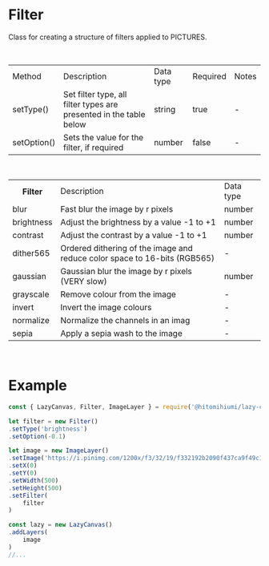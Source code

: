 # Filter

Class for creating a structure of filters applied to PICTURES.

<br>

<table>
    <tr>
        <td>Method</td>
        <td>Description</td>
        <td>Data type</td>
        <td>Required</td>
        <td>Notes</td>
    </tr>
    <tr>
        <td>setType()</td>
        <td>Set filter type, all filter types are presented in the table below</td>
        <td>string</td>
        <td>true</td>
        <td>-</td>
    </tr>
    <tr>
        <td>setOption()</td>
        <td>Sets the value for the filter, if required</td>
        <td>number</td>
        <td>false</td>
        <td>-</td>
    </tr>
</table>

<br>

<table>
    <tr>
        <th>Filter</th>
        <td>Description</td>
        <td>Data type</td>
    </tr>
    <tr>
        <td>blur</td>
        <td>Fast blur the image by r pixels</td>
        <td>number</td>
    </tr>
    <tr>
        <td>brightness</td>
        <td>Adjust the brightness by a value -1 to +1</td>
        <td>number</td>
    </tr>
    <tr>
        <td>contrast</td>
        <td>Adjust the contrast by a value -1 to +1</td>
        <td>number</td>
    </tr>
    <tr>
        <td>dither565</td>
        <td>Ordered dithering of the image and reduce color space to 16-bits (RGB565)</td>
        <td>-</td>
    </tr>
    <tr>
        <td>gaussian</td>
        <td>Gaussian blur the image by r pixels (VERY slow)</td>
        <td>number</td>
    </tr>
    <tr>
        <td>grayscale</td>
        <td>Remove colour from the image</td>
        <td>-</td>
    </tr>
    <tr>
        <td>invert</td>
        <td>Invert the image colours</td>
        <td>-</td>
    </tr>
    <tr>
        <td>normalize</td>
        <td>Normalize the channels in an imag</td>
        <td>-</td>
    </tr>
    <tr>
        <td>sepia</td>
        <td>Apply a sepia wash to the image</td>
        <td>-</td>
    </tr>
</table>

<br>

# Example

```js
const { LazyCanvas, Filter, ImageLayer } = require('@hitomihiumi/lazy-canvas')

let filter = new Filter()
.setType('brightness')
.setOption(-0.1)

let image = new ImageLayer()
.setImage('https://i.pinimg.com/1200x/f3/32/19/f332192b2090f437ca9f49c1002287b6.jpg')
.setX(0)
.setY(0)
.setWidth(500)
.setHeight(500)
.setFilter(
    filter
)

const lazy = new LazyCanvas()
.addLayers(
    image
)
//...
```
